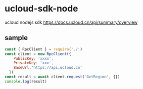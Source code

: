 # ucloud-sdk-node

ucloud nodejs sdk https://docs.ucloud.cn/api/summary/overview

## sample

```javascript
const { RpcClient } = require('./')
const client = new RpcClient({
    PublicKey: 'xxxx',
    PrivateKey: 'xxx',
    BaseUrl:'https://api.ucloud.cn'
  })
const result = await client.request('GetRegion', {})
console.log(result)

```
